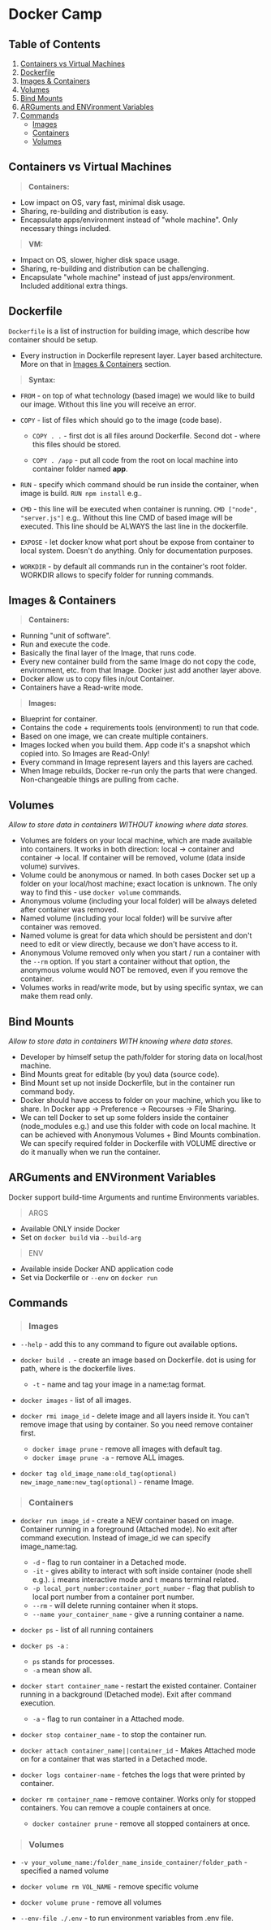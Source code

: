 # Docker Camp

## Table of Contents
1. [Containers vs Virtual Machines](#cvsvm)
2. [Dockerfile](#dockerfile)
3. [Images & Containers](#iac)
4. [Volumes](#volumes)
5. [Bind Mounts](#bind)
6. [ARGuments and ENVironment Variables](#arg-env)
7. [Commands](#commands)
   - [Images](#comim)
   - [Containers](#comcon)
   - [Volumes](#comvol)

## <a name="cvsvm"></a>Containers vs Virtual Machines
>**Containers:**
- Low impact on OS, vary fast, minimal disk usage.
- Sharing, re-building and distribution is easy.
- Encapsulate apps/environment instead of "whole machine". Only necessary things included.

>**VM:**
- Impact on OS, slower, higher disk space usage.
- Sharing, re-building and distribution can be challenging.
- Encapsulate "whole machine" instead of just apps/environment. Included additional extra things.

## <a name="dockerfile"></a> Dockerfile
`Dockerfile` is a list of instruction for building image, which describe how container should be setup.
- Every instruction in Dockerfile represent layer. Layer based architecture. More on that in [Images & Containers](#iac) section.

>**Syntax:**
- `FROM` - on top of what technology (based image) we would like to build our image. Without this line you will receive an error.

- `COPY` - list of files which should go to the image (code base).
  - `COPY . .` - first dot is all files around Dockerfile. Second dot - where this files should be stored.

  - `COPY . /app` - put all code from the root on local machine into container folder named __app__.
- `RUN` - specify which command should be run inside the container, when image is build. `RUN npm install` e.g..
- `CMD` - this line will be executed when container is running. `CMD ["node", "server.js"]` e.g.. Without this line CMD of based image will be executed. This line should be ALWAYS the last line in the dockerfile.
- `EXPOSE` - let docker know what port shout be expose from container to local system. Doesn't do anything. Only for documentation purposes.
- `WORKDIR` - by default all commands run in the container's root folder. WORKDIR allows to specify folder for running commands.

## <a name="iac"></a>Images & Containers
>**Containers:**
- Running "unit of software".
- Run and execute the code.
- Basically the final layer of the Image, that runs code.
- Every new container build from the same Image do not copy the code, environment, etc. from that Image. Docker just add another layer above.
- Docker allow us to copy files in/out Container.
- Containers have a Read-write mode.

><a name="images"></a>**Images:**
- Blueprint for container.
- Contains the code + requirements tools (environment) to run that code.
- Based on one image, we can create multiple containers.
- Images locked when you build them. App code it's a snapshot which copied into. So Images are Read-Only!
- Every command in Image represent layers and this layers are cached.
- When Image rebuilds, Docker re-run only the parts that were changed. Non-changeable things are pulling from cache.

## <a name="volumes"></a>Volumes
*Allow to store data in containers WITHOUT knowing where data stores.*
- Volumes are folders on your local machine, which are made available into containers. It works in both direction: local -> container and container -> local. If container will be removed, volume (data inside volume) survives.
- Volume could be anonymous or named. In both cases Docker set up a folder on your local/host machine; exact location is unknown. The only way to find this - use `docker volume` commands.
- Anonymous volume (including your local folder) will be always deleted after container was removed.
- Named volume (including your local folder) will be survive after container was removed.
- Named volume is great for data which should be persistent and don't need to edit or view directly, because we don't have access to it.
- Anonymous Volume removed only when you start / run a container with the `--rm` option. If you start a container without that option, the anonymous volume would NOT be removed, even if you remove the container.
- Volumes works in read/write mode, but by using specific syntax, we can make them read only.

## <a name="bind"></a>Bind Mounts
*Allow to store data in containers WITH knowing where data stores*.
- Developer by himself setup the path/folder for storing data on local/host machine.
- Bind Mounts great for editable (by you) data (source code).
- Bind Mount set up not inside Dockerfile, but in the container run command body.
- Docker should have access to folder on your machine, which you like to share. In Docker app -> Preference -> Recourses -> File Sharing.
- We can tell Docker to set up some folders inside the container (node_modules e.g.) and use this folder with code on local machine. It can be achieved with Anonymous Volumes + Bind Mounts combination. We can specify required folder in Dockerfile with VOLUME directive or do it manually when we run the container.

## <a name="arg-env"></a>ARGuments and ENVironment Variables
Docker support build-time Arguments and runtime Environments variables.
>ARGS
- Available ONLY inside Docker
- Set on `docker build` via `--build-arg`

>ENV
- Available inside Docker AND application code
- Set via Dockerfile or `--env` on `docker run`

## <a name="commands"></a>Commands
>### <a name="comim"></a>Images
- `--help` - add this to any command to figure out available options.
- `docker build .` - create an image based on Dockerfile. dot is using for path, where is the dockerfile lives.
  - `-t` - name and tag your image in a name:tag format.

- `docker images` - list of all images.
- `docker rmi image_id` - delete image and all layers inside it. You can't remove image that using by container. So you need remove container first.
  - `docker image prune` - remove all images with default tag.
  - `docker image prune -a` - remove ALL images.


- `docker tag old_image_name:old_tag(optional) new_image_name:new_tag(optional)` - rename Image.

>### <a name="comcon"></a>Containers
- `docker run image_id` - create a NEW container based on image. Container running in a foreground (Attached mode). No exit after command execution. Instead of image_id we can specify image_name:tag.
  - `-d` - flag to run container in a Detached mode.
  - `-it` - gives ability to interact with soft inside container (node shell e.g.). `i` means interactive mode and `t` means terminal related.
  - `-p local_port_number:container_port_number` - flag that publish to local port number from a container port number.
  - `--rm` - will delete running container when it stops.
  - `--name your_container_name` - give a running container a name.


- `docker ps` - list of all running containers
- `docker ps -a` :
  - `ps` stands for processes.
  - `-a` mean show all.


- `docker start container_name` - restart the existed container. Container running in a background (Detached mode). Exit after command execution.
  - `-a` -  flag to run container in a Attached mode.
- `docker stop container_name` - to stop the container run.
- `docker attach container_name||container_id` - Makes Attached mode on for a container that was started in a Detached mode.
- `docker logs container-name` - fetches the logs that were printed by container.
- `docker rm container_name` - remove container. Works only for stopped containers. You can remove a couple containers at once.
  - `docker container prune` - remove all stopped containers at once.

>### <a name="comvol"></a>Volumes
- `-v your_volume_name:/folder_name_inside_container/folder_path` - specified a named volume
- `docker volume rm VOL_NAME` - remove specific volume
- `docker volume prune` - remove all volumes


- `--env-file ./.env` - to run environment variables from .env file.
